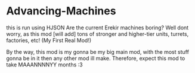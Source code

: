 # Advancing-Machines
this is run using HJSON
Are the current Erekir machines boring? Well dont worry, as this mod [will add] tons of stronger and higher-tier units, turrets, factories, etc! (My First Real Mod!)

By the way, this mod is my gonna be my big main mod, with the most stuff gonna be in it then any other mod ill make.
Therefore, expect this mod to take MAAANNNNYY months :3

